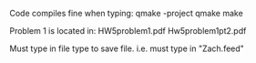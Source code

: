 Code compiles fine when typing: qmake -project
                                qmake
                                make

Problem 1 is located in:
HW5problem1.pdf
Hw5problem1pt2.pdf




Must type in file type to save file. i.e. must type in "Zach.feed"